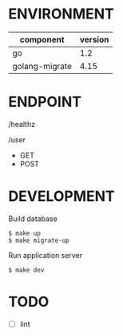 # ENVIRONMENT
|component|version|
|---|---|
|go|1.2|
|golang-migrate|4.15|

# ENDPOINT

/healthz

/user 
- GET
- POST

# DEVELOPMENT
Build database
```
$ make up
$ make migrate-up
```
Run application server
```
$ make dev
```

# TODO
- [ ] lint
